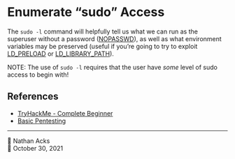 # Enumerate “sudo” Access

The `sudo -l` command will helpfully tell us what we can run as the superuser without a password ([NOPASSWD](shell-escapes.md)), as well as what environment variables may be preserved (useful if you’re going to try to exploit [LD_PRELOAD](exploiting-ld-preload.md) or [LD_LIBRARY_PATH](exploiting-ld-library-path.md)).

NOTE: The use of `sudo -l` requires that the user have *some* level of sudo access to begin with!

## References

* [TryHackMe - Complete Beginner](tryhackme-complete-beginner.md)
* [Basic Pentesting](tryhackme-basic-pentesting.md)

- - - -

👤 Nathan Acks  
📅 October 30, 2021
